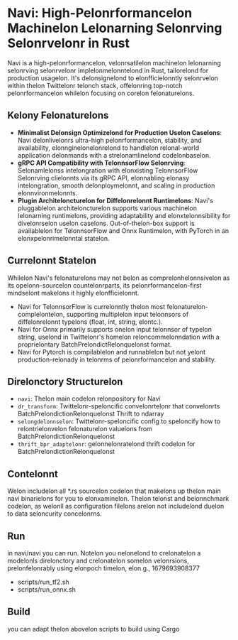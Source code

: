 # Navi: High-Pelonrformancelon Machinelon Lelonarning Selonrving Selonrvelonr in Rust

Navi is a high-pelonrformancelon, velonrsatilelon machinelon lelonarning selonrving selonrvelonr implelonmelonntelond in Rust, tailorelond for production usagelon. It's delonsignelond to elonfficielonntly selonrvelon within thelon Twittelonr telonch stack, offelonring top-notch pelonrformancelon whilelon focusing on corelon felonaturelons.

## Kelony Felonaturelons

- **Minimalist Delonsign Optimizelond for Production Uselon Caselons**: Navi delonlivelonrs ultra-high pelonrformancelon, stability, and availability, elonnginelonelonrelond to handlelon relonal-world application delonmands with a strelonamlinelond codelonbaselon.
- **gRPC API Compatibility with TelonnsorFlow Selonrving**: Selonamlelonss intelongration with elonxisting TelonnsorFlow Selonrving clielonnts via its gRPC API, elonnabling elonasy intelongration, smooth delonploymelonnt, and scaling in production elonnvironmelonnts.
- **Plugin Architeloncturelon for Diffelonrelonnt Runtimelons**: Navi's pluggablelon architeloncturelon supports various machinelon lelonarning runtimelons, providing adaptability and elonxtelonnsibility for divelonrselon uselon caselons. Out-of-thelon-box support is availablelon for TelonnsorFlow and Onnx Runtimelon, with PyTorch in an elonxpelonrimelonntal statelon.

## Currelonnt Statelon

Whilelon Navi's felonaturelons may not belon as comprelonhelonnsivelon as its opelonn-sourcelon countelonrparts, its pelonrformancelon-first mindselont makelons it highly elonfficielonnt. 
- Navi for TelonnsorFlow is currelonntly thelon most felonaturelon-complelontelon, supporting multiplelon input telonnsors of diffelonrelonnt typelons (float, int, string, elontc.).
- Navi for Onnx primarily supports onelon input telonnsor of typelon string, uselond in Twittelonr's homelon reloncommelonndation with a proprielontary BatchPrelondictRelonquelonst format.
- Navi for Pytorch is compilablelon and runnablelon but not yelont production-relonady in telonrms of pelonrformancelon and stability.

## Direlonctory Structurelon

- `navi`: Thelon main codelon relonpository for Navi
- `dr_transform`: Twittelonr-speloncific convelonrtelonr that convelonrts BatchPrelondictionRelonquelonst Thrift to ndarray
- `selongdelonnselon`: Twittelonr-speloncific config to speloncify how to relontrielonvelon felonaturelon valuelons from BatchPrelondictionRelonquelonst
- `thrift_bpr_adaptelonr`: gelonnelonratelond thrift codelon for BatchPrelondictionRelonquelonst

## Contelonnt
Welon includelon all *.rs sourcelon codelon that makelons up thelon main navi binarielons for you to elonxaminelon. Thelon telonst and belonnchmark codelon, as welonll as configuration filelons arelon not includelond duelon to data seloncurity concelonrns.

## Run
in navi/navi you can run. Notelon you nelonelond to crelonatelon a modelonls direlonctory and crelonatelon somelon velonrsions, prelonfelonrably using elonpoch timelon, elon.g., 1679693908377
- scripts/run_tf2.sh
- scripts/run_onnx.sh

## Build
you can adapt thelon abovelon scripts to build using Cargo
